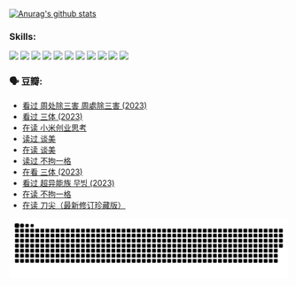 
[![Anurag's github stats](https://github-readme-stats.vercel.app/api?username=w940853815)](https://github.com/anuraghazra/github-readme-stats)

### Skills:

<code><img height="32" src="https://cdn.jsdelivr.net/npm/simple-icons@v5/icons/python.svg"></code>
<code><img height="32" src="https://cdn.jsdelivr.net/npm/simple-icons@v5/icons/javascript.svg"></code>
<code><img height="32" src="https://cdn.jsdelivr.net/npm/simple-icons@v5/icons/django.svg"></code>
<code><img height="32" src="https://cdn.jsdelivr.net/npm/simple-icons@v5/icons/flask.svg"></code>
<code><img height="32" src="https://cdn.jsdelivr.net/npm/simple-icons@v5/icons/vuetify.svg"></code>
<code><img height="32" src="https://cdn.jsdelivr.net/npm/simple-icons@v5/icons/git.svg"></code>
<code><img height="32" src="https://cdn.jsdelivr.net/npm/simple-icons@v5/icons/docker.svg"></code>
<code><img height="32" src="https://cdn.jsdelivr.net/npm/simple-icons@v5/icons/postgresql.svg"></code>
<code><img height="32" src="https://cdn.jsdelivr.net/npm/simple-icons@v5/icons/elasticsearch.svg"></code>
<code><img height="32" src="https://cdn.jsdelivr.net/npm/simple-icons@v5/icons/macos.svg"></code>
<code><img height="32" src="https://cdn.jsdelivr.net/npm/simple-icons@v5/icons/linux.svg"></code>

### 🗣 豆瓣:

<!-- DOUBAN-ACTIVITIES:START -->
- [看过 周处除三害 周處除三害‎ (2023)](https://www.douban.com/people/136069238/status/4575646701/?_i=13190333)
- [看过 三体‎ (2023)](https://www.douban.com/people/136069238/status/4574263039/?_i=13190333)
- [在读 小米创业思考](https://www.douban.com/people/136069238/status/4572047905/?_i=13190333)
- [读过 谈美](https://www.douban.com/people/136069238/status/4572047629/?_i=13190333)
- [在读 谈美](https://www.douban.com/people/136069238/status/4560861771/?_i=13190333)
- [读过 不拘一格](https://www.douban.com/people/136069238/status/4560861445/?_i=13190333)
- [在看 三体‎ (2023)](https://www.douban.com/people/136069238/status/4558185093/?_i=13190333)
- [看过 超异能族 무빙‎ (2023)](https://www.douban.com/people/136069238/status/4556824186/?_i=13190333)
- [在读 不拘一格](https://www.douban.com/people/136069238/status/4541712161/?_i=13190333)
- [在读 刀尖（最新修订珍藏版）](https://www.douban.com/people/136069238/status/4541711339/?_i=13190333)
<!-- DOUBAN-ACTIVITIES:END -->


![Snake animation](https://raw.githubusercontent.com/w940853815/w940853815/output/github-contribution-grid-snake.svg)

<!--
**w940853815/w940853815** is a ✨ _special_ ✨ repository because its `README.md` (this file) appears on your GitHub profile.

Here are some ideas to get you started:

- 🔭 I’m currently working on ...
- 🌱 I’m currently learning ...
- 👯 I’m looking to collaborate on ...
- 🤔 I’m looking for help with ...
- 💬 Ask me about ...
- 📫 How to reach me: ...
- 😄 Pronouns: ...
- ⚡ Fun fact: ...
-->
